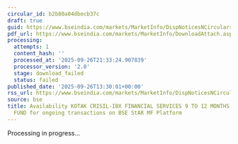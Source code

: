 ```yaml
---
circular_id: b2b80a04dbecb37c
draft: true
guid: https://www.bseindia.com/markets/MarketInfo/DispNoticesNCirculars.aspx?Noticeid={EC7E4028-8623-43D5-81E8-2051ACA507DA}&noticeno=20250926-60&dt=09/26/2025&icount=60&totcount=76&flag=0
pdf_url: https://www.bseindia.com/markets/MarketInfo/DownloadAttach.aspx?id=20250926-60&attachedId=
processing:
  attempts: 1
  content_hash: ''
  processed_at: '2025-09-26T21:33:24.907839'
  processor_version: '2.0'
  stage: download_failed
  status: failed
published_date: '2025-09-26T13:30:01+00:00'
rss_url: https://www.bseindia.com/markets/MarketInfo/DispNoticesNCirculars.aspx?Noticeid={EC7E4028-8623-43D5-81E8-2051ACA507DA}&noticeno=20250926-60&dt=09/26/2025&icount=60&totcount=76&flag=0
source: bse
title: Availability KOTAK CRISIL-IBX FINANCIAL SERVICES 9 TO 12 MONTHS DEBT INDEX
  FUND for ongoing transactions on BSE StAR MF Platform
---
```


Processing in progress...